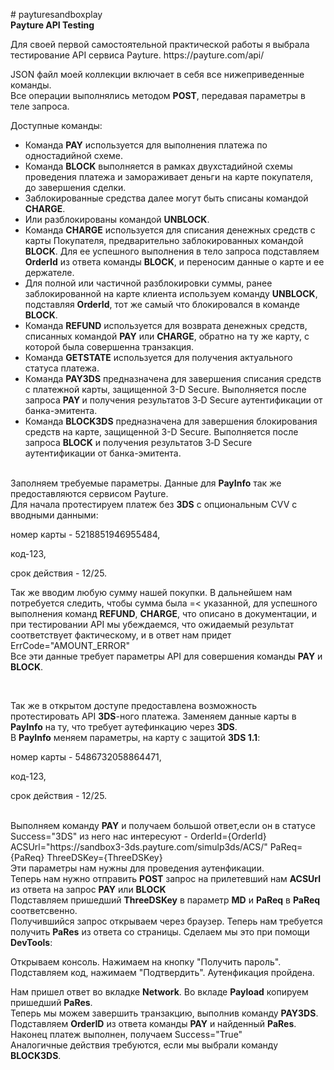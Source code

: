 <p># payturesandboxplay<br /><strong>Payture API Testing</strong> </p>
<p dir="auto">Для своей первой самостоятельной практической работы я выбрала тестирование API сервиса Payture. https://payture.com/api/ &nbsp;</p>
<p dir="auto">JSON файл моей коллекции включает в себя все нижеприведенные команды.<br />Все операции выполнялись методом&nbsp;<strong>POST</strong>, передавая параметры в теле запроса.</p>
<p>Доступные команды:</p>
<ul>
<li>Команда <strong>PAY</strong> используется для выполнения платежа по одностадийной схеме.</li>
<li>Команда <strong>BLOCK</strong> выполняется в рамках двухстадийной схемы проведения платежа и замораживает деньги на карте покупателя, до завершения сделки.</li>
<li>Заблокированные средства далее могут быть списаны командой <strong>CHARGE</strong>.</li>
<li>Или разблокированы командой <strong>UNBLOCK</strong>.</li>
<li>Команда <strong>CHARGE</strong> используется для списания денежных средств с карты Покупателя, предварительно заблокированных командой <strong>BLOCK</strong>. Для ее успешного выполнения в тело запроса подставляем <strong>OrderId</strong> из ответа команды <strong>BLOCK</strong>, и переносим данные о карте и ее держателе.</li>
<li>Для полной или частичной разблокировки суммы, ранее заблокированной на карте клиента используем команду <strong>UNBLOCK</strong>, подставляя <strong>OrderId</strong>, тот же самый что блокировался в команде <strong>BLOCK</strong>.</li>
<li>Команда <strong>REFUND</strong> используется для возврата денежных средств, списанных командой <strong>PAY</strong> или <strong>CHARGE</strong>, обратно на ту же карту, с которой была совершенна транзакция.</li>
<li>Команда <strong>GETSTATE</strong> используется для получения актуального статуса платежа.</li>
<li>Команда <strong>PAY3DS</strong> предназначена для завершения списания средств с платежной карты, защищенной 3-D Secure. Выполняется после запроса <strong>PAY </strong>и получения результатов&nbsp;3‑D Secure аутентификации от банка-эмитента.</li>
<li>Команда <strong>BLOCK3DS</strong> предназначена для завершения блокирования средств на карте, защищенной 3-D Secure. Выполняется после запроса <strong>BLOCK</strong> и получения результатов&nbsp;3‑D Secure аутентификации&nbsp;от банка-эмитента.</li>
</ul>
<p><br />Заполняем требуемые параметры. Данные для <strong>PayInfo</strong> так же предоставляются сервисом Payture.<br />Для начала протестируем платеж без <strong>3DS</strong> с опциональным CVV с вводными данными:</p>
<p>номер карты - 5218851946955484,</p>
<p>код-123,</p>
<p>срок действия - 12/25.</p>
<p>Так же вводим любую сумму нашей покупки. В дальнейшем нам потребуется следить, чтобы сумма была =&lt; указанной, для успешного выполнения команд <strong>REFUND</strong>, <strong>CHARGE</strong>, что описано в документации, и при тестировании API мы убеждаемся, что ожидаемый результат соответствует фактическому, и в ответ нам придет ErrCode="AMOUNT_ERROR"<br />Все эти данные требует параметры API для совершения команды <strong>PAY</strong> и <strong>BLOCK</strong>.</p>
<p>&nbsp;</p>
<p>Так же в открытом доступе предоставлена возможность протестировать API <strong>3DS</strong>-ного платежа. Заменяем данные карты в <strong>PayInfo</strong> на ту, что требует аутефинкацию через <strong>3DS</strong>.<br />В <strong>PayInfo</strong> меняем параметры, на карту с защитой <strong>3DS 1.1</strong>:</p>
<p>номер карты - 5486732058864471,</p>
<p>код-123,</p>
<p>срок действия - 12/25.</p>
<p><br />Выполняем команду <strong>PAY</strong> и получаем большой ответ,если он в статусе Success="3DS" из него нас интересуют - OrderId={OrderId} ACSUrl="https://sandbox3-3ds.payture.com/simulp3ds/ACS/" PaReq={PaReq} ThreeDSKey={ThreeDSKey}<br />Эти параметры нам нужны для проведения аутенфикации.<br />Теперь нам нужно отправить <strong>POST</strong> запрос на прилетевший нам <strong>ACSUrl</strong> из ответа на запрос <strong>PAY</strong> или <strong>BLOCK</strong><br />Подставляем пришедший <strong>ThreeDSKey</strong> в параметр <strong>MD</strong> и <strong>PaReq</strong> в <strong>PaReq</strong> соответсвенно.<br />Получившийся запрос открываем через браузер. Теперь нам требуется получить <strong>PaRes</strong> из ответа со страницы. Сделаем мы это при помощи <strong>DevTools</strong>:</p>
<p>Открываем консоль. Нажимаем на кнопку "Получить пароль". Подставляем код, нажимаем "Подтвердить". Аутенфикация пройдена.</p>
<p>Нам пришел ответ во вкладке <strong>Network</strong>. Во вкладе <strong>Payload</strong> копируем пришедший <strong>PaRes</strong>.<br />Теперь мы можем завершить транзакцию, выполнив команду <strong>PAY3DS</strong>. Подставляем <strong>OrderID</strong> из ответа команды <strong>PAY</strong> и найденный <strong>PaRes</strong>. Наконец платеж выполнен, получаем Success="True"<br />Аналогичные действия требуются, если мы выбрали команду <strong>BLOCK3DS</strong>.</p>
<p>&nbsp;</p>
